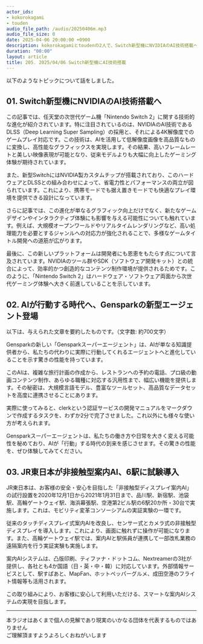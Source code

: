 ```yaml
---
actor_ids:
- kokorokagami
- touden
audio_file_path: /audio/20250406m.mp3
audio_file_size: 0
date: 2025-04-06 20:00:00 +0900
description: kokorokagamiとtoudenの2人で、Switch新型機にNVIDIAのAI技術搭載へ、AIが行動する時代へ、Gensparkの新型エージェント登場 など について話しました。
duration: "00:00"
layout: article
title: 205. 2025/04/06 Switch新型機にAI技術搭載
---
```


以下のようなトピックについて話をしました。

## 01. Switch新型機にNVIDIAのAI技術搭載へ

この記事では、任天堂の次世代ゲーム機「Nintendo Switch 2」に関する技術的な進化が紹介されています。特に注目されているのは、NVIDIAのAI技術であるDLSS（Deep Learning Super Sampling）の採用と、それによる4K解像度でのゲームプレイ対応です。この技術は、AIを活用して低解像度画像を高品質なものに変換し、高性能なグラフィックスを実現します。その結果、高いフレームレートと美しい映像表現が可能となり、従来モデルよりも大幅に向上したゲーミング体験が期待されています。

また、新型SwitchにはNVIDIA製カスタムチップが搭載されており、このハードウェアとDLSSとの組み合わせによって、省電力性とパフォーマンスの両立が図られています。これにより、携帯モードでも据え置きモードでも快適なプレイ環境を提供できる設計になっています。

さらに記事では、この進化が単なるグラフィック向上だけでなく、新たなゲームデザインやインタラクティブ体験にも影響を与える可能性についても触れています。例えば、大規模オープンワールドやリアルタイムレンダリングなど、高い処理能力を必要とするジャンルへの対応力が強化されることで、多様なゲームタイトル開発への道筋が広がります。

最後に、この新しいプラットフォームは開発者にも恩恵をもたらす点について言及されています。NVIDIAのツール群やSDK（ソフトウェア開発キット）との統合によって、効率的かつ創造的なコンテンツ制作環境が提供されるためです。このように、「Nintendo Switch 2」はハードウェア・ソフトウェア両面から次世代ゲーミング体験へ大きく前進していることを示しています。

## 02. AIが行動する時代へ、Gensparkの新型エージェント登場

以下は、与えられた文章を要約したものです。（文字数: 約700文字）

Gensparkの新しい「Gensparkスーパーエージェント」は、AIが単なる知識提供者から、私たちの代わりに実際に行動してくれるエージェントへと進化していることを示す驚きの性能を持っています。

このAIは、複雑な旅行計画の作成から、レストランへの予約の電話、プロ級の動画コンテンツ制作、あらゆる職種に対応する汎用性まで、幅広い機能を提供します。その秘密は、大規模言語モデル、豊富なツールセット、高品質なデータセットを高度に連携させることにあります。

実際に使ってみると、clerkという認証サービスの開発マニュアルをマークダウンで作成するタスクを、わずか2分で完了させました。これ以外にも様々な使い方が考えられます。

Gensparkスーパーエージェントは、私たちの働き方や日常を大きく変える可能性を秘めており、AIが「行動」する時代の到来を感じさせます。その驚きの性能を、ぜひ体験してみてください。

## 03. JR東日本が非接触型案内AI、6駅に試験導入

JR東日本は、お客様の安全・安心を目指した「非接触型ディスプレイ案内AI」の試行設置を2020年12月1日から2021年1月31日まで、品川駅、新宿駅、池袋駅、高輪ゲートウェイ駅、海浜幕張駅、空港第2ビル駅の6駅20か所・30台で実施します。これは、モビリティ変革コンソーシアムの実証実験の一環です。

従来のタッチディスプレイ式案内AIを改良し、センサー式とカメラ式の非接触型ディスプレイを導入します。これにより、画面に触れずに操作が可能になります。また、高輪ゲートウェイ駅では、案内AIと駅係員が連携して一部改札業務の遠隔案内を行う実証実験も実施します。

案内AIシステムは、凸版印刷、ティファナ・ドットコム、Nextreamerの3社が提供し、各社とも4か国語（日・英・中・韓）に対応しています。外部情報サービスとして、駅すぱあと、MapFan、ホットペッパーグルメ、成田空港のフライト情報等も活用されます。

この取り組みにより、お客様に安心して利用いただける、スマートな案内AIシステムの実現を目指します。


___

本ラジオはあくまで個人の見解であり現実のいかなる団体を代表するものではありません  
ご理解頂ますようよろしくおねがいします  
